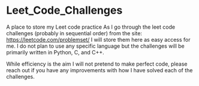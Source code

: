 # Leet_Code_Challenges
A place to store my Leet code practice
As I go through the leet code challenges (probably in sequential order) from the site: https://leetcode.com/problemset/ I will store them here as easy access for me. 
I do not plan to use any specific language but the challenges will be primarily written in Python, C, and C++.

While efficiency is the aim I will not pretend to make perfect code, please reach out if you have any improvements with how I have solved each of the challenges.
